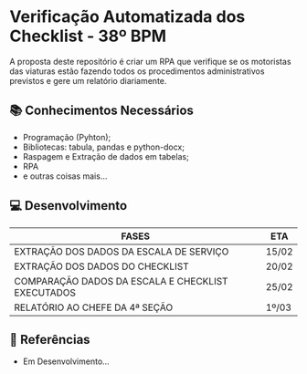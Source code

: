# Verificação Automatizada dos Checklist - 38º BPM

A proposta deste repositório é criar um RPA que verifique se os motoristas das viaturas estão fazendo todos os procedimentos administrativos previstos e gere um relatório diariamente.

## 📚 Conhecimentos Necessários 
- Programação (Pyhton);
- Bibliotecas: tabula, pandas e python-docx;
- Raspagem e Extração de dados em tabelas;
- RPA 
- e outras coisas mais...

## 💻 Desenvolvimento
|FASES | ETA |
|------|---------|
|EXTRAÇÃO DOS DADOS DA ESCALA DE SERVIÇO  | 15/02|
|EXTRAÇÃO DOS DADOS DO CHECKLIST  | 20/02|
|COMPARAÇÃO DADOS DA ESCALA E CHECKLIST EXECUTADOS | 25/02|
|RELATÓRIO AO CHEFE DA 4ª SEÇÃO |1º/03|


## 🧭 Referências
- Em Desenvolvimento...